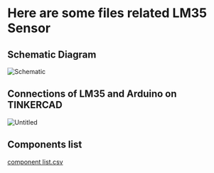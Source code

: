# Here are some files related LM35 Sensor
## Schematic Diagram
![Schematic](https://user-images.githubusercontent.com/72257400/148098935-95953604-0453-4095-97b4-22f2540142bc.png)
## Connections of LM35 and Arduino on TINKERCAD
![Untitled](https://user-images.githubusercontent.com/72257400/148099053-123d6f21-bd95-4040-b90d-e6cb1da08e28.png)
## Components list
[component list.csv](https://github.com/yatharthagr7/Electronics/files/7809308/component.list.csv)

